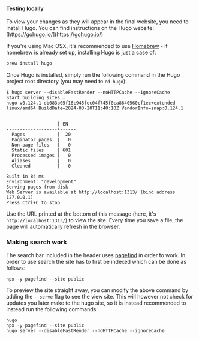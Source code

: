 #### Testing locally

To view your changes as they will appear in the final website, you need to install Hugo.
You can find instructions on the Hugo website: [https://gohugo.io/](https://gohugo.io/)

If you're using Mac OSX, it's recommended to use [Homebrew](https://brew.sh/) -
if homebrew is already set up, installing Hugo is just a case of:

```bash
brew install hugo
```

Once Hugo is installed, simply run the following command in the Hugo project root directory (you may need to `cd hugo`):

```console
$ hugo server --disableFastRender --noHTTPCache --ignoreCache
Start building sites … 
hugo v0.124.1-db083b05f16c945fec04f745f0ca8640560cf1ec+extended linux/amd64 BuildDate=2024-03-20T11:40:10Z VendorInfo=snap:0.124.1


                   | EN   
-------------------+------
  Pages            |  20  
  Paginator pages  |   0  
  Non-page files   |   0  
  Static files     | 601  
  Processed images |   0  
  Aliases          |   0  
  Cleaned          |   0  

Built in 84 ms
Environment: "development"
Serving pages from disk
Web Server is available at http://localhost:1313/ (bind address 127.0.0.1) 
Press Ctrl+C to stop
```

Use the URL printed at the bottom of this message (here, it's `http://localhost:1313/`) to view the site.
Every time you save a file, the page will automatically refresh in the browser.


### Making search work 

The search bar included in the header uses [pagefind](https://pagefind.app/) in order to work. In order to use search the site has to first be indexed which can be done as follows:

```console
npx -y pagefind --site public 
```

To preview the site straight away, you can modify the above command by adding the `--serve` flag to see the view site. This will however not check for updates you later make to the hugo site, so it is instead recommended to instead run the following commands:


```console
hugo 
npx -y pagefind --site public 
hugo server --disableFastRender --noHTTPCache --ignoreCache
```
